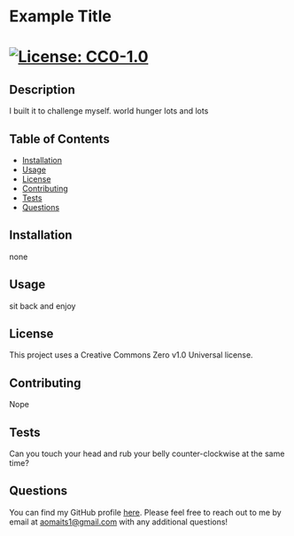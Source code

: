 # Example Title

# [![License: CC0-1.0](https://img.shields.io/badge/License-CC0_1.0-lightgrey.svg)](http://creativecommons.org/publicdomain/zero/1.0/)

## Description
I built it to challenge myself.
world hunger
lots and lots

## Table of Contents
- [Installation](#installation)
- [Usage](#usage)
- [License](#license)
- [Contributing](#contributing)
- [Tests](#tests)
- [Questions](#questions)

## Installation
none

## Usage
sit back and enjoy

## License
This project uses a Creative Commons Zero v1.0 Universal license. 

## Contributing
Nope

## Tests
Can you touch your head and rub your belly counter-clockwise at the same time? 

## Questions
You can find my GitHub profile [here](https://github.com/aomaits). Please feel free to reach out to me by email at [aomaits1@gmail.com](aomaits1@gmail.com) with any additional questions!